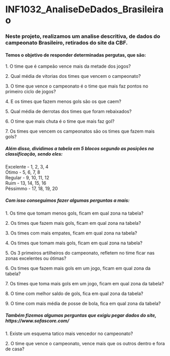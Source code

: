 # INF1032_AnaliseDeDados_Brasileirao
<H3>Neste projeto, realizamos um analise descritiva, de dados do campeonato Brasileiro, retirados do site da CBF.</H3>
<H4>Temos o objetivo de responder determinadas pergutas, que são:</H4>
<p>1. O time que é campeão vence mais da metade dos jogos?</p>
<p>2. Qual média de vitorias dos times que vencem o campeonato?</p>
<p>3. O time que vence o campeonato é o time que mais faz pontos no primeiro ciclo de jogos?</p>
<p>4. E os times que fazem menos gols são os que caem?</p>
<p>5. Qual média de derrotas dos times que foram rebaixados?</p>
<p>6. O time que mais chuta é o time que mais faz gol?</p>
<p>7. Os times que vencem os campeonatos são os times que fazem mais gols?</p>

<H5> Além disso, dividimos a tabela em 5 blocos segundo as posições na classificação, sendo eles:</H5>
Excelente - 1, 2, 3, 4 <br>
Ótimo - 5, 6, 7, 8 <br>
Regular - 9, 10, 11, 12 <br>
Ruim - 13, 14, 15, 16 <br>
Péssimmo - 17, 18, 19, 20 <br>
<H5>Com isso conseguimos fazer algumas perguntas a mais:</H5>

<p>1. Os time que tomam menos gols, ficam em qual zona na tabela?</p>
<p>2. Os times que fazem mais gols, ficam em qual zona na tabela?</p>
<p>3. Os times com mais empates, ficam em qual zona na tabela?</p>
<p>4. Os times que tomam mais gols, ficam em qual zona na tabela?</p>
<p>5. Os 3 primeiros artilheiros do campeonato, refletem no time ficar nas zonas excelentes ou ótimas?</p>
<p>6. Os times que fazem mais gols em um jogo, ficam em qual zona da tabela?</p>
<p>7. Os times que toma mais gols em um jogo, ficam em qual zona da tabela?</p>
<p>8. O time com melhor saldo de gols, fica em qual zona da tabela?</p>
<p>9. O time com mais média de posse de bola, fica em qual zona da tabela?</p>

<H5> Também fizemos algumas perguntas que exigiu pegar dados do site, https://www.sofascore.com/</H5>
<p>1. Existe um esquema tatico mais vencedor no campeonato?</p>
<p>2. O time que vence o campeonato, vence mais que os outros dentro e fora de casa?</p>
